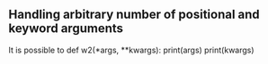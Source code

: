 ## Handling arbitrary number of positional and keyword arguments

It is possible to
def w2(*args, **kwargs):
    print(args)
    print(kwargs)
